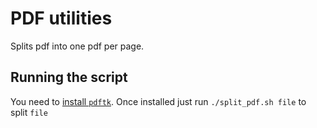 # PDF utilities

Splits pdf into one pdf per page.

## Running the script

You need to [install `pdftk`](https://www.pdflabs.com/tools/pdftk-server/). Once installed just run `./split_pdf.sh file` to split `file`
